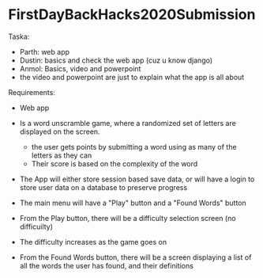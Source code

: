 # FirstDayBackHacks2020Submission
Taska:
- Parth: web app
- Dustin: basics and check the web app (cuz u know django)
- Anmol: Basics, video and powerpoint
- the video and powerpoint are just to explain what the app is all about

Requirements:
- Web app
- Is a word unscramble game, where a randomized set of letters are displayed on the screen.
  - the user gets points by submitting a word using as many of the letters as they can
  - Their score is based on the complexity of the word
  
- The App will either store session based save data, or will have a login to store user data on a database to preserve progress
- The main menu will have a "Play" button and a "Found Words" button

- From the Play button, there will be a difficulty selection screen (no difficuilty)
- The difficulty increases as the game goes on

- From the Found Words button, there will be a screen displaying a list of all the words the user has found, and their definitions

